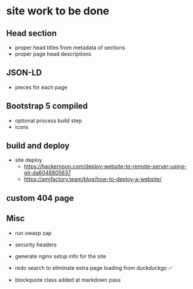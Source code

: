 # site work to be done

## Head section

- proper head titles from metadata of sections
- proper page head descriptions

## JSON-LD

- pieces for each page

## Bootstrap 5 compiled

- optional process build step
- icons

## build and deploy

- site deploy
    - https://hackernoon.com/deploy-website-to-remote-server-using-git-da6048805637
    - https://amifactory.team/blog/how-to-deploy-a-website/

## custom 404 page

## Misc

- run owasp zap
- security headers

- generate nginx setup info for the site
- redo search to eliminate extra page loading from duckduckgo ✅
- blockquote class added at markdown pass

